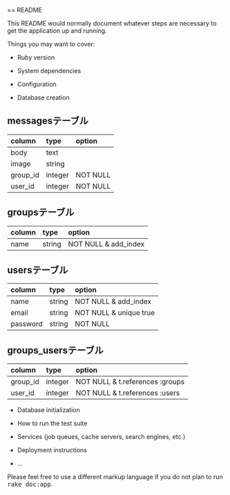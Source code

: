== README

This README would normally document whatever steps are necessary to get the
application up and running.

Things you may want to cover:

* Ruby version

* System dependencies

* Configuration

* Database creation


## messagesテーブル
|column   |type      |option   |
|:--------|:---------|:--------|
|body     |text      |         |
|image    |string    |         |
|group_id |integer   |NOT NULL |
|user_id  |integer   |NOT NULL |


## groupsテーブル
|column   |type      |option                |
|:--------|:---------|:---------------------|
|name     |string    |NOT NULL & add_index  |


## usersテーブル
|column   |type      |option                |
|:------- |:---------|:---------------------|
|name     |string    |NOT NULL & add_index  |
|email    |string    |NOT NULL & unique true|
|password |string    |NOT NULL              |


## groups_usersテーブル
|column   |type     |option                           |
|:--------|:--------|:--------------------------------|
|group_id |integer  |NOT NULL & t.references :groups  |
|user_id  |integer  |NOT NULL & t.references :users   |



* Database initialization

* How to run the test suite

* Services (job queues, cache servers, search engines, etc.)

* Deployment instructions

* ...


Please feel free to use a different markup language if you do not plan to run
<tt>rake doc:app</tt>.
